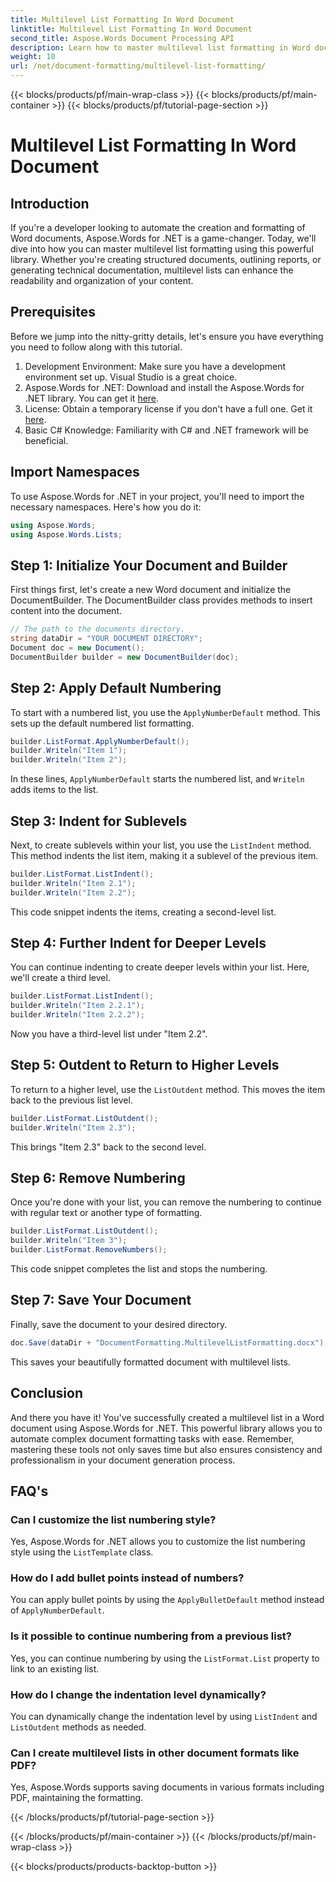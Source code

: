 ```yaml
---
title: Multilevel List Formatting In Word Document
linktitle: Multilevel List Formatting In Word Document
second_title: Aspose.Words Document Processing API
description: Learn how to master multilevel list formatting in Word documents using Aspose.Words for .NET with our step-by-step guide. Enhance document structure effortlessly.
weight: 10
url: /net/document-formatting/multilevel-list-formatting/
---
```


{{< blocks/products/pf/main-wrap-class >}}
{{< blocks/products/pf/main-container >}}
{{< blocks/products/pf/tutorial-page-section >}}

# Multilevel List Formatting In Word Document

## Introduction

If you're a developer looking to automate the creation and formatting of Word documents, Aspose.Words for .NET is a game-changer. Today, we'll dive into how you can master multilevel list formatting using this powerful library. Whether you're creating structured documents, outlining reports, or generating technical documentation, multilevel lists can enhance the readability and organization of your content.

## Prerequisites

Before we jump into the nitty-gritty details, let's ensure you have everything you need to follow along with this tutorial.

1. Development Environment: Make sure you have a development environment set up. Visual Studio is a great choice.
2. Aspose.Words for .NET: Download and install the Aspose.Words for .NET library. You can get it [here](https://releases.aspose.com/words/net/).
3. License: Obtain a temporary license if you don't have a full one. Get it [here](https://purchase.aspose.com/temporary-license/).
4. Basic C# Knowledge: Familiarity with C# and .NET framework will be beneficial.

## Import Namespaces

To use Aspose.Words for .NET in your project, you'll need to import the necessary namespaces. Here's how you do it:

```csharp
using Aspose.Words;
using Aspose.Words.Lists;
```

## Step 1: Initialize Your Document and Builder

First things first, let's create a new Word document and initialize the DocumentBuilder. The DocumentBuilder class provides methods to insert content into the document.

```csharp
// The path to the documents directory.
string dataDir = "YOUR DOCUMENT DIRECTORY";
Document doc = new Document();
DocumentBuilder builder = new DocumentBuilder(doc);
```

## Step 2: Apply Default Numbering

To start with a numbered list, you use the `ApplyNumberDefault` method. This sets up the default numbered list formatting.

```csharp
builder.ListFormat.ApplyNumberDefault();
builder.Writeln("Item 1");
builder.Writeln("Item 2");
```

In these lines, `ApplyNumberDefault` starts the numbered list, and `Writeln` adds items to the list.

## Step 3: Indent for Sublevels

Next, to create sublevels within your list, you use the `ListIndent` method. This method indents the list item, making it a sublevel of the previous item.

```csharp
builder.ListFormat.ListIndent();
builder.Writeln("Item 2.1");
builder.Writeln("Item 2.2");
```

This code snippet indents the items, creating a second-level list.

## Step 4: Further Indent for Deeper Levels

You can continue indenting to create deeper levels within your list. Here, we'll create a third level.

```csharp
builder.ListFormat.ListIndent();
builder.Writeln("Item 2.2.1");
builder.Writeln("Item 2.2.2");
```

Now you have a third-level list under "Item 2.2".

## Step 5: Outdent to Return to Higher Levels

To return to a higher level, use the `ListOutdent` method. This moves the item back to the previous list level.

```csharp
builder.ListFormat.ListOutdent();
builder.Writeln("Item 2.3");
```

This brings "Item 2.3" back to the second level.

## Step 6: Remove Numbering

Once you're done with your list, you can remove the numbering to continue with regular text or another type of formatting.

```csharp
builder.ListFormat.ListOutdent();
builder.Writeln("Item 3");
builder.ListFormat.RemoveNumbers();
```

This code snippet completes the list and stops the numbering.

## Step 7: Save Your Document

Finally, save the document to your desired directory.

```csharp
doc.Save(dataDir + "DocumentFormatting.MultilevelListFormatting.docx");
```

This saves your beautifully formatted document with multilevel lists.

## Conclusion

And there you have it! You've successfully created a multilevel list in a Word document using Aspose.Words for .NET. This powerful library allows you to automate complex document formatting tasks with ease. Remember, mastering these tools not only saves time but also ensures consistency and professionalism in your document generation process.

## FAQ's

### Can I customize the list numbering style?
Yes, Aspose.Words for .NET allows you to customize the list numbering style using the `ListTemplate` class.

### How do I add bullet points instead of numbers?
You can apply bullet points by using the `ApplyBulletDefault` method instead of `ApplyNumberDefault`.

### Is it possible to continue numbering from a previous list?
Yes, you can continue numbering by using the `ListFormat.List` property to link to an existing list.

### How do I change the indentation level dynamically?
You can dynamically change the indentation level by using `ListIndent` and `ListOutdent` methods as needed.

### Can I create multilevel lists in other document formats like PDF?
Yes, Aspose.Words supports saving documents in various formats including PDF, maintaining the formatting.


{{< /blocks/products/pf/tutorial-page-section >}}

{{< /blocks/products/pf/main-container >}}
{{< /blocks/products/pf/main-wrap-class >}}

{{< blocks/products/products-backtop-button >}}
